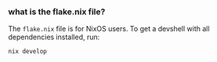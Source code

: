 ### what is the flake.nix file?

The `flake.nix` file is for NixOS users.
To get a devshell with all dependencies installed, run:

```
nix develop
```
